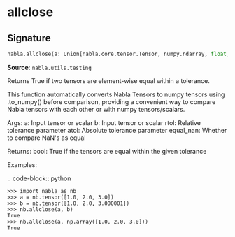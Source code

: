 # allclose

## Signature

```python
nabla.allclose(a: Union[nabla.core.tensor.Tensor, numpy.ndarray, float, int], b: Union[nabla.core.tensor.Tensor, numpy.ndarray, float, int], rtol: float = 1e-05, atol: float = 1e-08, equal_nan: bool = False) -> bool
```

**Source**: `nabla.utils.testing`

Returns True if two tensors are element-wise equal within a tolerance.

This function automatically converts Nabla Tensors to numpy tensors using
.to_numpy() before comparison, providing a convenient way to compare
Nabla tensors with each other or with numpy tensors/scalars.

Args:
    a: Input tensor or scalar
    b: Input tensor or scalar
    rtol: Relative tolerance parameter
    atol: Absolute tolerance parameter
    equal_nan: Whether to compare NaN's as equal

Returns:
    bool: True if the tensors are equal within the given tolerance

Examples:


.. code-block:: python

    >>> import nabla as nb
    >>> a = nb.tensor([1.0, 2.0, 3.0])
    >>> b = nb.tensor([1.0, 2.0, 3.000001])
    >>> nb.allclose(a, b)
    True
    >>> nb.allclose(a, np.array([1.0, 2.0, 3.0]))
    True

